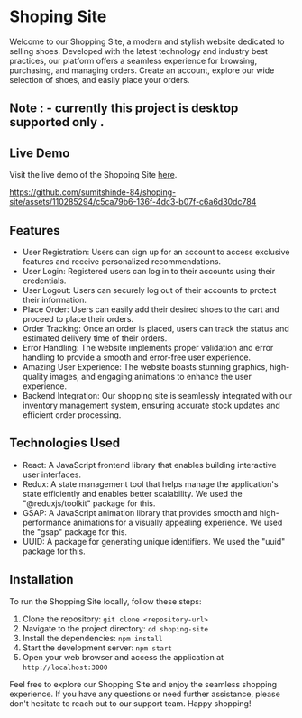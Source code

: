 # Shoping Site

Welcome to our Shopping Site, a modern and stylish website dedicated to selling shoes. Developed with the latest technology and industry best practices, our platform offers a seamless experience for browsing, purchasing, and managing orders. Create an account, explore our wide selection of shoes, and easily place your orders.

## Note : - currently this project is desktop supported only .

## Live Demo

Visit the live demo of the Shopping Site [here](http://sumitshinde-84.github.io/shoping-site).

https://github.com/sumitshinde-84/shoping-site/assets/110285294/c5ca79b6-136f-4dc3-b07f-c6a6d30dc784

## Features

- User Registration: Users can sign up for an account to access exclusive features and receive personalized recommendations.
- User Login: Registered users can log in to their accounts using their credentials.
- User Logout: Users can securely log out of their accounts to protect their information.
- Place Order: Users can easily add their desired shoes to the cart and proceed to place their orders.
- Order Tracking: Once an order is placed, users can track the status and estimated delivery time of their orders.
- Error Handling: The website implements proper validation and error handling to provide a smooth and error-free user experience.
- Amazing User Experience: The website boasts stunning graphics, high-quality images, and engaging animations to enhance the user experience.
- Backend Integration: Our shopping site is seamlessly integrated with our inventory management system, ensuring accurate stock updates and efficient order processing.

## Technologies Used

- React: A JavaScript frontend library that enables building interactive user interfaces.
- Redux: A state management tool that helps manage the application's state efficiently and enables better scalability. We used the "@reduxjs/toolkit" package for this.
- GSAP: A JavaScript animation library that provides smooth and high-performance animations for a visually appealing experience. We used the "gsap" package for this.
- UUID: A package for generating unique identifiers. We used the "uuid" package for this.

## Installation

To run the Shopping Site locally, follow these steps:

1. Clone the repository: `git clone <repository-url>`
2. Navigate to the project directory: `cd shoping-site`
3. Install the dependencies: `npm install`
4. Start the development server: `npm start`
5. Open your web browser and access the application at `http://localhost:3000`

Feel free to explore our Shopping Site and enjoy the seamless shopping experience. If you have any questions or need further assistance, please don't hesitate to reach out to our support team. Happy shopping!
